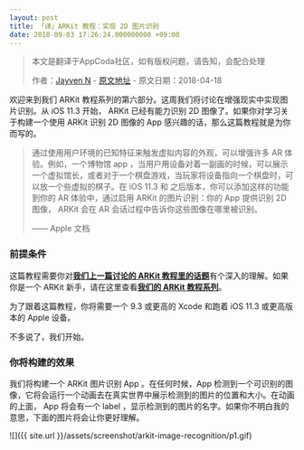 ```yaml
---
layout: post
title: 「译」ARKit 教程：实现 2D 图片识别
date: 2018-09-03 17:26:24.000000000 +09:00
---
```


> 本文是翻译于AppCoda社区，如有版权问题，请告知，会配合处理
>  
>  作者：[Jayven N](https://medium.com/@jayvenn)    -    [原文地址](https://www.appcoda.com/arkit-image-recognition/)    -    原文日期：2018-04-18


欢迎来到我们 ARKit 教程系列的第六部分。这周我们将讨论在增强现实中实现图片识别。从 iOS 11.3 开始， ARKit 已经有能力识别 2D 图像了。如果你对学习关于构建一个使用 ARKit 识别 2D 图像的 App 感兴趣的话，那么这篇教程就是为你而写的。

> 通过使用用户环境的已知特征来触发虚拟内容的外观，可以增强许多 AR 体验。例如，一个博物馆 app ，当用户用设备对着一副画的时候，可以展示一个虚拟馆长，或者对于一个棋盘游戏，当玩家将设备指向一个棋盘时，可以放一个些虚拟的棋子。在 iOS 11.3 和 之后版本，你可以添加这样的功能到你的 AR 体验中，通过启用 ARKit 的图片识别：你的 App 提供识别 2D 图像， ARKit 会在 AR 会话过程中告诉你这些图像在哪里被识别。
> 
> —— Apple 文档 


### 前提条件

这篇教程需要你对[**我们上一篇讨论的 ARKit 教程里的话题**](https://emptywalker.github.io/2018/08/arkit-light-estimation/)有个深入的理解。如果你是一个 ARKit 新手，请在这里查看[**我们的 ARKit 教程系列**](https://www.appcoda.com/tag/arkit/)。

为了跟着这篇教程，你将需要一个 9.3 或更高的 Xcode 和跑着 iOS 11.3 或更高版本的 Apple 设备。

不多说了，我们开始。

### 你将构建的效果

我们将构建一个 ARKit 图片识别 App 。在任何时候，App 检测到一个可识别的图像，它将会运行一个动画去在真实世界中展示检测到的图片的位置和大小。在动画的上面， App 将会有一个 label ，显示检测到的图片的名字。如果你不明白我的意思，下面的图片将会让你更好理解。

![]({{  site.url  }}/assets/screenshot/arkit-image-recognition/p1.gif)